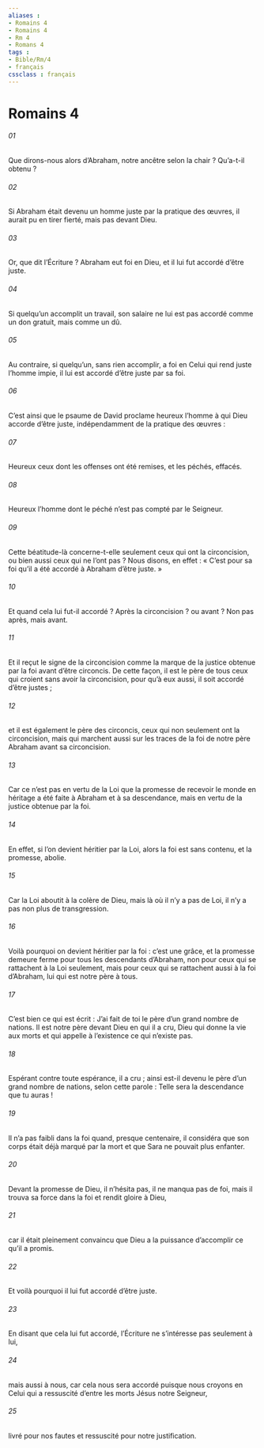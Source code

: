 ```yaml
---
aliases : 
- Romains 4
- Romains 4
- Rm 4
- Romans 4
tags : 
- Bible/Rm/4
- français
cssclass : français
---
```


# Romains 4

###### 01
Que dirons-nous alors d’Abraham, notre ancêtre selon la chair ? Qu’a-t-il obtenu ?
###### 02
Si Abraham était devenu un homme juste par la pratique des œuvres, il aurait pu en tirer fierté, mais pas devant Dieu.
###### 03
Or, que dit l’Écriture ? Abraham eut foi en Dieu, et il lui fut accordé d’être juste.
###### 04
Si quelqu’un accomplit un travail, son salaire ne lui est pas accordé comme un don gratuit, mais comme un dû.
###### 05
Au contraire, si quelqu’un, sans rien accomplir, a foi en Celui qui rend juste l’homme impie, il lui est accordé d’être juste par sa foi.
###### 06
C’est ainsi que le psaume de David proclame heureux l’homme à qui Dieu accorde d’être juste, indépendamment de la pratique des œuvres :
###### 07
Heureux ceux dont les offenses ont été remises,
et les péchés, effacés.
###### 08
Heureux l’homme dont le péché
n’est pas compté par le Seigneur.
###### 09
Cette béatitude-là concerne-t-elle seulement ceux qui ont la circoncision, ou bien aussi ceux qui ne l’ont pas ? Nous disons, en effet : « C’est pour sa foi qu’il a été accordé à Abraham d’être juste. »
###### 10
Et quand cela lui fut-il accordé ? Après la circoncision ? ou avant ? Non pas après, mais avant.
###### 11
Et il reçut le signe de la circoncision comme la marque de la justice obtenue par la foi avant d’être circoncis. De cette façon, il est le père de tous ceux qui croient sans avoir la circoncision, pour qu’à eux aussi, il soit accordé d’être justes ;
###### 12
et il est également le père des circoncis, ceux qui non seulement ont la circoncision, mais qui marchent aussi sur les traces de la foi de notre père Abraham avant sa circoncision.
###### 13
Car ce n’est pas en vertu de la Loi que la promesse de recevoir le monde en héritage a été faite à Abraham et à sa descendance, mais en vertu de la justice obtenue par la foi.
###### 14
En effet, si l’on devient héritier par la Loi, alors la foi est sans contenu, et la promesse, abolie.
###### 15
Car la Loi aboutit à la colère de Dieu, mais là où il n’y a pas de Loi, il n’y a pas non plus de transgression.
###### 16
Voilà pourquoi on devient héritier par la foi : c’est une grâce, et la promesse demeure ferme pour tous les descendants d’Abraham, non pour ceux qui se rattachent à la Loi seulement, mais pour ceux qui se rattachent aussi à la foi d’Abraham, lui qui est notre père à tous.
###### 17
C’est bien ce qui est écrit : J’ai fait de toi le père d’un grand nombre de nations. Il est notre père devant Dieu en qui il a cru, Dieu qui donne la vie aux morts et qui appelle à l’existence ce qui n’existe pas.
###### 18
Espérant contre toute espérance, il a cru ; ainsi est-il devenu le père d’un grand nombre de nations, selon cette parole : Telle sera la descendance que tu auras !
###### 19
Il n’a pas faibli dans la foi quand, presque centenaire, il considéra que son corps était déjà marqué par la mort et que Sara ne pouvait plus enfanter.
###### 20
Devant la promesse de Dieu, il n’hésita pas, il ne manqua pas de foi, mais il trouva sa force dans la foi et rendit gloire à Dieu,
###### 21
car il était pleinement convaincu que Dieu a la puissance d’accomplir ce qu’il a promis.
###### 22
Et voilà pourquoi il lui fut accordé d’être juste.
###### 23
En disant que cela lui fut accordé, l’Écriture ne s’intéresse pas seulement à lui,
###### 24
mais aussi à nous, car cela nous sera accordé puisque nous croyons en Celui qui a ressuscité d’entre les morts Jésus notre Seigneur,
###### 25
livré pour nos fautes et ressuscité pour notre justification.
